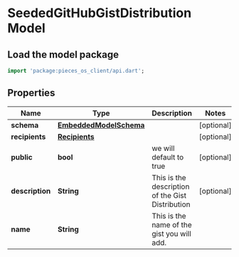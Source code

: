 # SeededGitHubGistDistribution Model

## Load the model package
```dart
import 'package:pieces_os_client/api.dart';
```

## Properties
Name | Type | Description | Notes
------------ | ------------- | ------------- | -------------
**schema** | [**EmbeddedModelSchema**](EmbeddedModelSchema) |  | [optional] 
**recipients** | [**Recipients**](Recipients) |  | [optional] 
**public** | **bool** | we will default to true | [optional] 
**description** | **String** | This is the description of the Gist Distribution | [optional] 
**name** | **String** | This is the name of the gist you will add. | 




